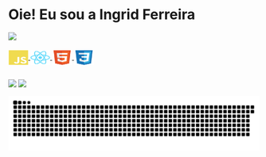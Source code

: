 # Oie! Eu sou a Ingrid Ferreira

<div>
  <a href="https://github.com/ingridferreira93">
  <img height="175em" src="https://github-readme-stats.vercel.app/api?username=ingridferreira93&show_icons=true&theme=omni&include_all_commits=true&count_private=true"/>
 </div>
    
 


<div style="display: inline_block"><br>
  <img align="center" alt="Ingrid-Js" height="30" width="40" src="https://raw.githubusercontent.com/devicons/devicon/master/icons/javascript/javascript-plain.svg">
    <img align="center" alt="Ingrid-React" height="30" width="40" src="https://raw.githubusercontent.com/devicons/devicon/master/icons/react/react-original.svg">
  <img align="center" alt="Ingrid-HTML" height="30" width="40" src="https://raw.githubusercontent.com/devicons/devicon/master/icons/html5/html5-original.svg">
  <img align="center" alt="Ingrid-CSS" height="30" width="40" src="https://raw.githubusercontent.com/devicons/devicon/master/icons/css3/css3-original.svg">
</div>

   ##
  
  <div> 
   <a href = "mailto:ingrid.b.f@hotmail.com"><img src="https://img.shields.io/badge/Microsoft_Outlook-0078D4?style=for-the-badge&logo=microsoft-outlook&logoColor=white" target="_blank"></a>
  <a href="https://www.linkedin.com/in/ingrid-ferreira-b4ba48ab/" target="_blank"><img src="https://img.shields.io/badge/LinkedIn-0077B5?style=for-the-badge&logo=linkedin&logoColor=white" target="_blank"></a> 
 
  ![Snake animation](https://github.com/IngridFerreira93/ingridferreira93/blob/output/github-contribution-grid-snake.svg)
    
</div>
